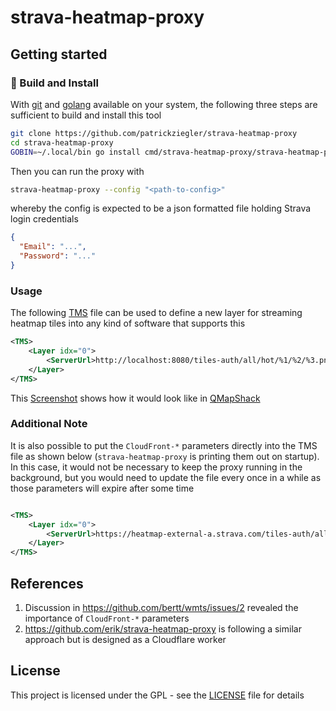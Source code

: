 # strava-heatmap-proxy

## Getting started

### :hammer: Build and Install

With [git](https://git-scm.com/downloads) and [golang](https://go.dev/) available on your system, the following three steps are sufficient to build and install this tool

```sh
git clone https://github.com/patrickziegler/strava-heatmap-proxy
cd strava-heatmap-proxy
GOBIN=~/.local/bin go install cmd/strava-heatmap-proxy/strava-heatmap-proxy.go
```

Then you can run the proxy with

```sh
strava-heatmap-proxy --config "<path-to-config>"
```

whereby the config is expected to be a json formatted file holding Strava login credentials

```json
{
  "Email": "...",
  "Password": "..."
}
```

### Usage

The following [TMS](https://wiki.openstreetmap.org/wiki/TMS) file can be used to define a new layer for streaming heatmap tiles into any kind of software that supports this

```xml
<TMS>
    <Layer idx="0">
        <ServerUrl>http://localhost:8080/tiles-auth/all/hot/%1/%2/%3.png</ServerUrl>
    </Layer>
</TMS>
```

This [Screenshot](https://imgur.com/a/6ELYene) shows how it would look like in [QMapShack](https://github.com/Maproom/qmapshack/wiki)

### Additional Note

It is also possible to put the `CloudFront-*` parameters directly into the TMS file as shown below (`strava-heatmap-proxy` is printing them out on startup). In this case, it would not be necessary to keep the proxy running in the background, but you would need to update the file every once in a while as those parameters will expire after some time

```xml

<TMS>
    <Layer idx="0">
        <ServerUrl>https://heatmap-external-a.strava.com/tiles-auth/all/hot/%1/%2/%3.png?v=19&amp;Key-Pair-Id=...&amp;Policy=...&amp;Signature=...</ServerUrl>
    </Layer>
</TMS>
```

## References

1. Discussion in https://github.com/bertt/wmts/issues/2 revealed the importance of `CloudFront-*` parameters
1. https://github.com/erik/strava-heatmap-proxy is following a similar approach but is designed as a Cloudflare worker

## License

This project is licensed under the GPL - see the [LICENSE](LICENSE) file for details
